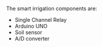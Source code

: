 The smart irrigation components are: 
- Single Channel Relay
- Arduino UNO 
- Soil sensor 
- A/D converter 
